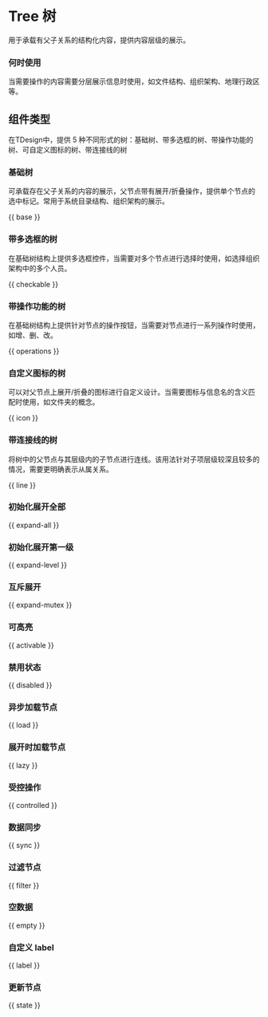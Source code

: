 # Tree 树

用于承载有父子关系的结构化内容，提供内容层级的展示。

### 何时使用

当需要操作的内容需要分层展示信息时使用，如文件结构、组织架构、地理行政区等。

## 组件类型

在TDesign中，提供 5 种不同形式的树：基础树、带多选框的树、带操作功能的树、可自定义图标的树、带连接线的树

### 基础树

可承载存在父子关系的内容的展示，父节点带有展开/折叠操作，提供单个节点的选中标记。常用于系统目录结构、组织架构的展示。

{{ base }}

### 带多选框的树

在基础树结构上提供多选框控件，当需要对多个节点进行选择时使用，如选择组织架构中的多个人员。

{{ checkable }}

### 带操作功能的树

在基础树结构上提供针对节点的操作按钮，当需要对节点进行一系列操作时使用，如增、删、改。

{{ operations }}

### 自定义图标的树

可以对父节点上展开/折叠的图标进行自定义设计。当需要图标与信息名的含义匹配时使用，如文件夹的概念。

{{ icon }}

### 带连接线的树

将树中的父节点与其层级内的子节点进行连线。该用法针对子项层级较深且较多的情况，需要更明确表示从属关系。

{{ line }}

### 初始化展开全部

{{ expand-all }}

### 初始化展开第一级

{{ expand-level }}


### 互斥展开

{{ expand-mutex }}

### 可高亮

{{ activable }}

### 禁用状态

{{ disabled }}

### 异步加载节点

{{ load }}

### 展开时加载节点

{{ lazy }}

### 受控操作

{{ controlled }}

### 数据同步

{{ sync }}

### 过滤节点

{{ filter }}

### 空数据

{{ empty }}

### 自定义 label

{{ label }}

### 更新节点

{{ state }}
